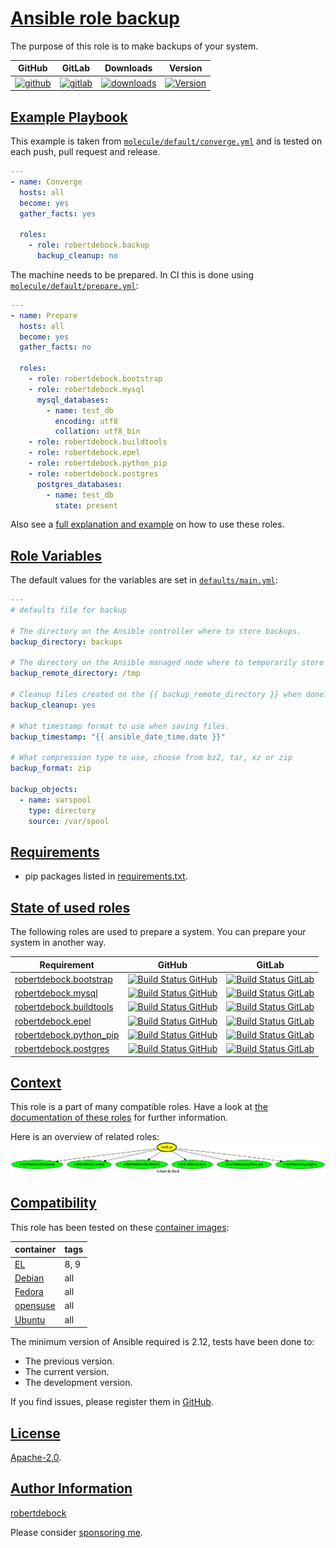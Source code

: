 # [Ansible role backup](#backup)

The purpose of this role is to make backups of your system.

|GitHub|GitLab|Downloads|Version|
|------|------|---------|-------|
|[![github](https://github.com/robertdebock/ansible-role-backup/workflows/Ansible%20Molecule/badge.svg)](https://github.com/robertdebock/ansible-role-backup/actions)|[![gitlab](https://gitlab.com/robertdebock-iac/ansible-role-backup/badges/master/pipeline.svg)](https://gitlab.com/robertdebock-iac/ansible-role-backup)|[![downloads](https://img.shields.io/ansible/role/d/robertdebock/backup)](https://galaxy.ansible.com/robertdebock/backup)|[![Version](https://img.shields.io/github/release/robertdebock/ansible-role-backup.svg)](https://github.com/robertdebock/ansible-role-backup/releases/)|

## [Example Playbook](#example-playbook)

This example is taken from [`molecule/default/converge.yml`](https://github.com/robertdebock/ansible-role-backup/blob/master/molecule/default/converge.yml) and is tested on each push, pull request and release.

```yaml
---
- name: Converge
  hosts: all
  become: yes
  gather_facts: yes

  roles:
    - role: robertdebock.backup
      backup_cleanup: no
```

The machine needs to be prepared. In CI this is done using [`molecule/default/prepare.yml`](https://github.com/robertdebock/ansible-role-backup/blob/master/molecule/default/prepare.yml):

```yaml
---
- name: Prepare
  hosts: all
  become: yes
  gather_facts: no

  roles:
    - role: robertdebock.bootstrap
    - role: robertdebock.mysql
      mysql_databases:
        - name: test_db
          encoding: utf8
          collation: utf8_bin
    - role: robertdebock.buildtools
    - role: robertdebock.epel
    - role: robertdebock.python_pip
    - role: robertdebock.postgres
      postgres_databases:
        - name: test_db
          state: present
```

Also see a [full explanation and example](https://robertdebock.nl/how-to-use-these-roles.html) on how to use these roles.

## [Role Variables](#role-variables)

The default values for the variables are set in [`defaults/main.yml`](https://github.com/robertdebock/ansible-role-backup/blob/master/defaults/main.yml):

```yaml
---
# defaults file for backup

# The directory on the Ansible controller where to store backups.
backup_directory: backups

# The directory on the Ansible managed node where to temporarily store backups.
backup_remote_directory: /tmp

# Cleanup files created on the {{ backup_remote_directory }} when done?
backup_cleanup: yes

# What timestamp format to use when saving files.
backup_timestamp: "{{ ansible_date_time.date }}"

# What compression type to use, choose from bz2, tar, xz or zip
backup_format: zip

backup_objects:
  - name: varspool
    type: directory
    source: /var/spool
```

## [Requirements](#requirements)

- pip packages listed in [requirements.txt](https://github.com/robertdebock/ansible-role-backup/blob/master/requirements.txt).

## [State of used roles](#state-of-used-roles)

The following roles are used to prepare a system. You can prepare your system in another way.

| Requirement | GitHub | GitLab |
|-------------|--------|--------|
|[robertdebock.bootstrap](https://galaxy.ansible.com/robertdebock/bootstrap)|[![Build Status GitHub](https://github.com/robertdebock/ansible-role-bootstrap/workflows/Ansible%20Molecule/badge.svg)](https://github.com/robertdebock/ansible-role-bootstrap/actions)|[![Build Status GitLab](https://gitlab.com/robertdebock-iac/ansible-role-bootstrap/badges/master/pipeline.svg)](https://gitlab.com/robertdebock-iac/ansible-role-bootstrap)|
|[robertdebock.mysql](https://galaxy.ansible.com/robertdebock/mysql)|[![Build Status GitHub](https://github.com/robertdebock/ansible-role-mysql/workflows/Ansible%20Molecule/badge.svg)](https://github.com/robertdebock/ansible-role-mysql/actions)|[![Build Status GitLab](https://gitlab.com/robertdebock-iac/ansible-role-mysql/badges/master/pipeline.svg)](https://gitlab.com/robertdebock-iac/ansible-role-mysql)|
|[robertdebock.buildtools](https://galaxy.ansible.com/robertdebock/buildtools)|[![Build Status GitHub](https://github.com/robertdebock/ansible-role-buildtools/workflows/Ansible%20Molecule/badge.svg)](https://github.com/robertdebock/ansible-role-buildtools/actions)|[![Build Status GitLab](https://gitlab.com/robertdebock-iac/ansible-role-buildtools/badges/master/pipeline.svg)](https://gitlab.com/robertdebock-iac/ansible-role-buildtools)|
|[robertdebock.epel](https://galaxy.ansible.com/robertdebock/epel)|[![Build Status GitHub](https://github.com/robertdebock/ansible-role-epel/workflows/Ansible%20Molecule/badge.svg)](https://github.com/robertdebock/ansible-role-epel/actions)|[![Build Status GitLab](https://gitlab.com/robertdebock-iac/ansible-role-epel/badges/master/pipeline.svg)](https://gitlab.com/robertdebock-iac/ansible-role-epel)|
|[robertdebock.python_pip](https://galaxy.ansible.com/robertdebock/python_pip)|[![Build Status GitHub](https://github.com/robertdebock/ansible-role-python_pip/workflows/Ansible%20Molecule/badge.svg)](https://github.com/robertdebock/ansible-role-python_pip/actions)|[![Build Status GitLab](https://gitlab.com/robertdebock-iac/ansible-role-python_pip/badges/master/pipeline.svg)](https://gitlab.com/robertdebock-iac/ansible-role-python_pip)|
|[robertdebock.postgres](https://galaxy.ansible.com/robertdebock/postgres)|[![Build Status GitHub](https://github.com/robertdebock/ansible-role-postgres/workflows/Ansible%20Molecule/badge.svg)](https://github.com/robertdebock/ansible-role-postgres/actions)|[![Build Status GitLab](https://gitlab.com/robertdebock-iac/ansible-role-postgres/badges/master/pipeline.svg)](https://gitlab.com/robertdebock-iac/ansible-role-postgres)|

## [Context](#context)

This role is a part of many compatible roles. Have a look at [the documentation of these roles](https://robertdebock.nl/) for further information.

Here is an overview of related roles:
![dependencies](https://raw.githubusercontent.com/robertdebock/ansible-role-backup/png/requirements.png "Dependencies")

## [Compatibility](#compatibility)

This role has been tested on these [container images](https://hub.docker.com/u/robertdebock):

|container|tags|
|---------|----|
|[EL](https://hub.docker.com/r/robertdebock/enterpriselinux)|8, 9|
|[Debian](https://hub.docker.com/r/robertdebock/debian)|all|
|[Fedora](https://hub.docker.com/r/robertdebock/fedora)|all|
|[opensuse](https://hub.docker.com/r/robertdebock/opensuse)|all|
|[Ubuntu](https://hub.docker.com/r/robertdebock/ubuntu)|all|

The minimum version of Ansible required is 2.12, tests have been done to:

- The previous version.
- The current version.
- The development version.

If you find issues, please register them in [GitHub](https://github.com/robertdebock/ansible-role-backup/issues).

## [License](#license)

[Apache-2.0](https://github.com/robertdebock/ansible-role-backup/blob/master/LICENSE).

## [Author Information](#author-information)

[robertdebock](https://robertdebock.nl/)

Please consider [sponsoring me](https://github.com/sponsors/robertdebock).

